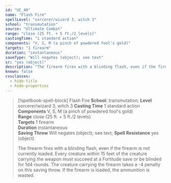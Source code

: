 ```yaml
---
id: "UC_40"
name: "Flash Fire"
spellLevel: "sorcerer/wizard 3, witch 3"
school: "transmutation"
source: "Ultimate Combat"
range: "close (25 ft. + 5 ft./2 levels)"
castingTime: "1 standard action"
components: "V, S, M (a pinch of powdered fool's gold)"
targets: "1 firearm"
duration: "instantaneous"
saveType: "Will negates (object); see text"
sr: "yes (object)"
description: "The firearm fires with a blinding flash, even if the firearm is not currently loaded. Every creature within 15 feet of the creature carrying the weapon must succeed at a Fortitude save or be blinded for 1d4 rounds. The creature carrying the firearm takes a -4 penalty on this saving throw. If the firearm is loaded, the ammunition is wasted."
known: false
cssclasses:
  - hide-title
  - hide-properties
---
```


> [!spellbook-spell-block] Flash Fire
> **School:** transmutation; **Level** sorcerer/wizard 3, witch 3
> **Casting Time** 1 standard action  
> **Components** V, S, M (a pinch of powdered fool's gold)  
> **Range** close (25 ft. + 5 ft./2 levels)  
> **Targets** 1 firearm  
> **Duration** instantaneous  
> **Saving Throw** Will negates (object); see text; **Spell Resistance** yes (object)
> 
> The firearm fires with a blinding flash, even if the firearm is not currently loaded. Every creature within 15 feet of the creature carrying the weapon must succeed at a Fortitude save or be blinded for 1d4 rounds. The creature carrying the firearm takes a -4 penalty on this saving throw. If the firearm is loaded, the ammunition is wasted.